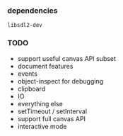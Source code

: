 ### dependencies

`libsdl2-dev`

### TODO

* support useful canvas API subset
* document features
* events
* object-inspect for debugging
* clipboard
* IO
* everything else
* setTimeout / setInterval
* support full canvas API
* interactive mode
